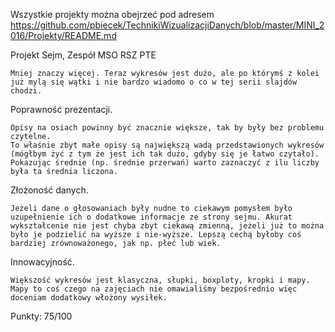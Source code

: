 Wszystkie projekty można obejrzeć pod adresem 
https://github.com/pbiecek/TechnikiWizualizacjiDanych/blob/master/MINI_2016/Projekty/README.md


Projekt Sejm, Zespół MSO RSZ PTE

	Mniej znaczy więcej. Teraz wykresów jest dużo, ale po którymś z kolei już mylą się wątki i nie bardzo wiadomo o co w tej serii slajdów chodzi.

Poprawność prezentacji. 

	Opisy na osiach powinny być znacznie większe, tak by były bez problemu czytelne.
	To właśnie zbyt małe opisy są największą wadą przedstawionych wykresów (mógłbym żyć z tym że jest ich tak dużo, gdyby się je łatwo czytało).
	Pokazując średnie (np. średnie przerwań) warto zaznaczyć z ilu liczby była ta średnia liczona.

Złożoność danych. 

	Jeżeli dane o głosowaniach były nudne to ciekawym pomysłem było uzupełnienie ich o dodatkowe informacje ze strony sejmu. Akurat wykształcenie nie jest chyba zbyt ciekawą zmienną, jeżeli już to można było je podzielić na wyższe i nie-wyższe. Lepszą cechą byłoby coś bardziej zrównoważonego, jak np. płeć lub wiek.

Innowacyjność. 

	Większość wykresów jest klasyczna, słupki, boxploty, kropki i mapy.
	Mapy to coś czego na zajęciach nie omawialiśmy bezpośrednio więc doceniam dodatkowy włożony wysiłek.



Punkty:
75/100
